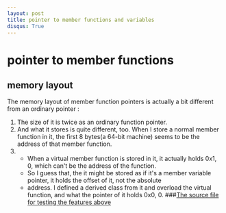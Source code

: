 ```yaml
---
layout: post
title: pointer to member functions and variables
disqus: True
---
```


# pointer to member functions
## memory layout
The memory layout of member function pointers is actually a bit different from an ordinary pointer :
1. The size of it is twice as an ordinary function pointer. 
2. And what it stores is quite different, too. When I store a normal member function in it, the first 8 bytes(a 64-bit machine) 
seems to be the address of that member function. 
3. - When a virtual member function is stored in it, it actually holds 0x1, 0, which can't be the address of the function.
   -  So I guess that, the it might be stored as if it's a member variable pointer, it holds the offset of it, not the absolute
   - address. I defined a derived class from it and overload the virtual function, and what the pointer of it holds 0x0, 0.
###[The source file for testing the features above](https://nobodyxu.github.com/code)
